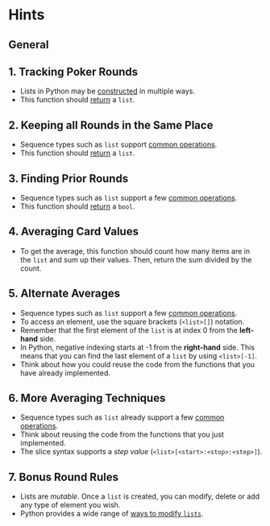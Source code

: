 # Hints

## General

## 1. Tracking Poker Rounds

- Lists in Python may be [constructed][constructed] in multiple ways.
- This function should [return][return] a `list`.

## 2. Keeping all Rounds in the Same Place

- Sequence types such as `list` support [common operations][common sequence operations].
- This function should [return][return] a `list`.

## 3. Finding Prior Rounds

- Sequence types such as `list` support a few [common operations][common sequence operations].
- This function should [return][return] a `bool`.

## 4. Averaging Card Values

- To get the average, this function should count how many items are in the `list` and sum up their values. Then, return the sum divided by the count.

## 5. Alternate Averages

- Sequence types such as `list` support a few [common operations][common sequence operations].
- To access an element, use the square brackets (`<list>[]`) notation.
- Remember that the first element of the `list` is at index 0 from the **left-hand** side.
- In Python, negative indexing starts at -1 from the **right-hand** side. This means that you can find the last element of a `list` by using `<list>[-1]`.
- Think about how you could reuse the code from the functions that you have already implemented.

## 6. More Averaging Techniques

- Sequence types such as `list` already support a few [common operations][common sequence operations].
- Think about reusing the code from the functions that you just implemented.
- The slice syntax supports a _step value_ (`<list>[<start>:<stop>:<step>]`).

## 7. Bonus Round Rules

- Lists are _mutable_. Once a `list` is created, you can modify, delete or add any type of element you wish.
- Python provides a wide range of [ways to modify `lists`][ways to modify `lists`].

[common sequence operations]: https://docs.python.org/3/library/stdtypes.html#sequence-types-list-tuple-range
[constructed]: https://docs.python.org/3/library/stdtypes.html#list
[return]: https://www.w3schools.com/python/ref_keyword_return.asp
[ways to modify `lists`]: https://realpython.com/python-lists-tuples/#lists-are-mutable
